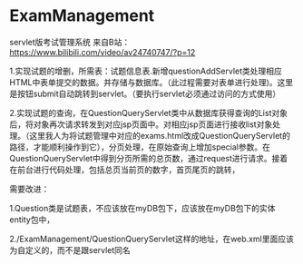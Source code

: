 # ExamManagement
servlet版考试管理系统
来自B站：https://www.bilibili.com/video/av24740747/?p=12

1.实现试题的增删，所需表：试题信息表.新增questionAddServlet类处理相应HTML中表单提交的数据。并存储与数据库。（此过程需要对表单进行处理)。这里是按钮submit自动跳转到servlet。（要执行servlet必须通过访问的方式使用）

2.实现试题的查询，在QuestionQueryServlet类中从数据库获得查询的List对象后，将对象再次请求转发到对应jsp页面中。对相应jsp页面进行接收list对象处理。（这里我人为将试题管理中对应的exams.html改成QuestionQueryServlet的路径，才能顺利操作到它），分页处理，在原始查询上增加special参数。在QuestionQueryServlet中得到分页所需的总页数，通过request进行请求。接着在前台进行代码处理，包括总页当前页的数字，首页尾页的跳转，

需要改进：

1.Question类是试题表，不应该放在myDB包下，应该放在myDB包下的实体entity包中，

2./ExamManagement/QuestionQueryServlet这样的地址，在web.xml里面应该为自定义的，而不是跟servlet同名

